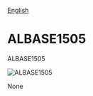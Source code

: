 
[English](./README.md)
<!--- module --->
# ALBASE1505
<!--- Emodule --->

<!--- subtitle --->ALBASE1505<!--- Esubtitle --->

![ALBASE1505]()

<!--- description --->None<!--- Edescription --->
            